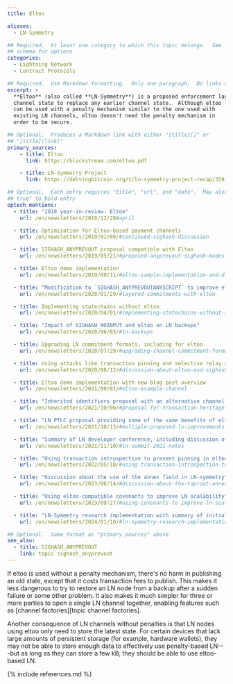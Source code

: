 ```yaml
---
title: Eltoo

aliases:
  - LN-Symmetry

## Required.  At least one category to which this topic belongs.  See
## schema for options
categories:
  - Lightning Network
  - Contract Protocols

## Required.  Use Markdown formatting.  Only one paragraph.  No links allowed.
excerpt: >
  **Eltoo** (also called **LN-Symmetry**) is a proposed enforcement layer for LN that allows any later
  channel state to replace any earlier channel state.  Although eltoo
  can be used with a penalty mechanism similar to the one used with
  existing LN channels, eltoo doesn't need the penalty mechanism in
  order to be secure.

## Optional.  Produces a Markdown link with either "[title][]" or
## "[title](link)"
primary_sources:
    - title: Eltoo
      link: https://blockstream.com/eltoo.pdf

    - title: LN-Symmetry Project
      link: https://delvingbitcoin.org/t/ln-symmetry-project-recap/359

## Optional.  Each entry requires "title", "url", and "date".  May also use "feature:
## true" to bold entry
optech_mentions:
  - title: "2018 year-in-review: Eltoo"
    url: /en/newsletters/2018/12/28#april

  - title: Optimization for Eltoo-based payment channels
    url: /en/newsletters/2019/01/08/#continued-sighash-discussion

  - title: SIGHASH_ANYPREVOUT proposal compatible with Eltoo
    url: /en/newsletters/2019/05/21/#proposed-anyprevout-sighash-modes

  - title: Eltoo demo implementation
    url: /en/newsletters/2019/09/11/#eltoo-sample-implementation-and-discussion

  - title: "Modification to `SIGHASH_ANYPREVOUTANYSCRIPT` to improve eltoo flexibility"
    url: /en/newsletters/2020/01/29/#layered-commitments-with-eltoo

  - title: Implementing statechains without eltoo
    url: /en/newsletters/2020/04/01/#implementing-statechains-without-schnorr-or-eltoo

  - title: "Impact of SIGHASH_NOINPUT and eltoo on LN backups"
    url: /en/newsletters/2020/06/03/#ln-backups

  - title: Upgrading LN commitment formats, including for eltoo
    url: /en/newsletters/2020/07/29/#upgrading-channel-commitment-formats

  - title: Using attacks like transaction pinning and selective relay against eltoo
    url: /en/newsletters/2020/08/12/#discussion-about-eltoo-and-sighash-anyprevout

  - title: Eltoo demo implementation with new blog post overview
    url: /en/newsletters/2021/09/01/#eltoo-example-channel

  - title: "Inherited identifiers proposal with an alternative channel commiment mechanism to eltoo"
    url: /en/newsletters/2021/10/06/#proposal-for-transaction-heritage-identifiers

  - title: "LN PTLC proposal providing some of the same benefits of eltoo without a soft fork"
    url: /en/newsletters/2021/10/13/#multiple-proposed-ln-improvements

  - title: "Summary of LN developer conference, including discussion of eltoo"
    url: /en/newsletters/2021/11/10/#ln-summit-2021-notes

  - title: "Using transaction introspection to prevent pinning in eltoo channels"
    url: /en/newsletters/2022/05/18/#using-transaction-introspection-to-prevent-rbf-pinning

  - title: "Discussion about the use of the annex field in LN-symmetry"
    url: /en/newsletters/2023/06/14/#discussion-about-the-taproot-annex

  - title: "Using eltoo-compatible covenants to improve LN scalability"
    url: /en/newsletters/2023/09/27/#using-covenants-to-improve-ln-scalability

  - title: "LN-Symmetry research implementation with summary of initial results"
    url: /en/newsletters/2024/01/10/#ln-symmetry-research-implementation

## Optional.  Same format as "primary_sources" above
see_also:
  - title: SIGHASH_ANYPREVOUT
    link: topic sighash_anyprevout
---
```

If eltoo is used without a penalty mechanism, there's no harm in
publishing an old state, except that it costs transaction fees to
publish.  This makes it less dangerous to try to restore an LN node
from a backup after a sudden failure or some other problem.  It also
makes it much simpler for three or more parties to open a single LN
channel together, enabling features such as [channel factories][topic
channel factories].

Another consequence of LN channels without penalties is that LN nodes
using eltoo only need to store the latest state.  For certain devices
that lack large amounts of persistent storage (for example, hardware
wallets), they may not be able to store enough data to effectively use
penalty-based LN---but as long as they can store a few kB, they should
be able to use eltoo-based LN.

{% include references.md %}
